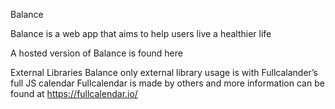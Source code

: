 Balance

Balance is a web app that aims to help users live a healthier life

A hosted version of Balance is found here
    
External Libraries
    Balance only external library usage is with Fullcalander’s full JS calendar 
    Fullcalendar is made by others and more information can be found at
        https://fullcalendar.io/

